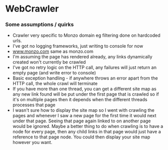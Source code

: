 # WebCrawler

### Some assumptions / quirks

- Crawler very specific to Monzo domain eg filtering done on hardcoded urls.
- I've got no logging frameworks, just writing to console for now
- www.monzo.com same as monzo.com
- I'm assuming the page has rendered already, any links dynamically created won't currently be crawled
- I've got no retry logic on the HTTP call, any failures will just return an empty page (and write error to console)
- Basic exception handling - if anywhere throws an error apart from the HTTP call, the whole crawl will terminate
- If you have more than one thread, you can get a different site map as any new link found will be put under the first page that is crawled 
  so if it's on multiple pages then it depends when the different threads processes that page
- I wasn't sure how to display the site map so I went with crawling the pages and whenever I saw a new page for the first time it would next under that page. 
  Seeing that page again linked to on another page would be ignored. Maybe a better thing to do when crawling is to have a node for every page, then any
  child links in that page would just have a reference to that page node. You could then display your site map however you want. 
